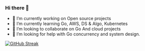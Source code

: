 ### Hi there 👋

- 🔭 I’m currently working on Open source projects
- 🌱 I’m currently learning Go, AWS, DS & Algo, Kubernetes
- 👯 I’m looking to collaborate on Go And cloud projects
- 🤔 I’m looking for help with Go concurrency and system design.
<!-- - 💬 Ask me about Anything 
- 📫 How to reach me: .
- 😄 Pronouns: ...
- ⚡ Fun fact: ...
-->
[![GitHub Streak](http://github-readme-streak-stats.herokuapp.com?user=sderohan&theme=dark&date_format=M%20j%5B%2C%20Y%5D)](https://git.io/streak-stats)
